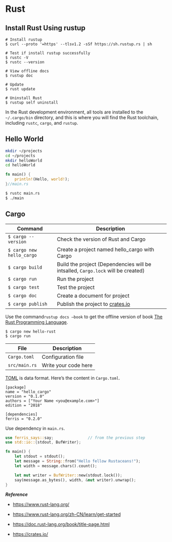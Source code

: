 

# Rust

## Install Rust Using rustup

````shell
# Install rustup
$ curl --proto '=https' --tlsv1.2 -sSf https://sh.rustup.rs | sh

# Test if install rustup successfully
$ rustc -V
$ rustc --version

# View offline docs
$ rustup doc

# Update
$ rust update

# Uninstall Rust
$ rustup self uninstall
````

In the Rust development environment, all tools are installed to the      `~/.cargo/bin`     directory, and this is where you will find the Rust toolchain,  including `rustc`, `cargo`, and `rustup`.



## Hello World

````bash
mkdir ~/projects
cd ~/projects
mkdir helloWorld
cd helloWorld
````

````rust
fn main() {
    println!(Hello, world!);
}//main.rs
````

````bash
$ rustc main.rs
$ ./main
````



## Cargo

| Command                   | Description                                                  |
| ------------------------- | ------------------------------------------------------------ |
| `$ cargo --version`       | Check the version of Rust and Cargo                          |
| `$ cargo new hello_cargo` | Create a project named hello_cargo with Cargo                |
| `$ cargo build`           | Build the project (Dependencies will be intsalled, `Cargo.lock` will be created) |
| `$ cargo run`             | Run the project                                              |
| `$ cargo test`            | Test the project                                             |
| `$ cargo doc`             | Create a document for project                                |
| `$ cargo publish`         | Publish the project to [crates.io](https://crates.io/)       |

Use the command`rustup docs —book` to get the offline version of book [The Rust Programming Language](https://doc.rust-lang.org/book/#the-rust-programming-language).

````shell
$ cargo new hello-rust
$ cargo run
````

| File          | Description          |
| ------------- | -------------------- |
| `Cargo.toml`  | Configuration file   |
| `src/main.rs` | Write your code here |

[TOML](https://toml.io/en/) is data format. Here’s the content in `Cargo.toml`.

````shell
[package]
name = "hello_cargo"
version = "0.1.0"
authors = ["Your Name <you@example.com>"]
edition = "2018"

[dependencies]
ferris = "0.2.0"
````

Use dependency in `main.rs`.

````rust
use ferris_says::say; 				// from the previous step
use std::io::{stdout, BufWriter};

fn main() {
    let stdout = stdout();
    let message = String::from("Hello fellow Rustaceans!");
    let width = message.chars().count();

    let mut writer = BufWriter::new(stdout.lock());
    say(message.as_bytes(), width, &mut writer).unwrap();
}
````



***Reference***

- <https://www.rust-lang.org/>
-  <https://www.rust-lang.org/zh-CN/learn/get-started>

- <https://doc.rust-lang.org/book/title-page.html>

-  <https://crates.io/>

